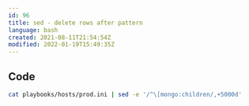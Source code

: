 ```yaml
---
id: 96
title: sed - delete rows after pattern 
language: bash
created: 2021-08-11T21:54:54Z
modified: 2022-01-19T15:49:35Z
---
```


## Code

```bash
cat playbooks/hosts/prod.ini | sed -e '/^\[mongo:children/,+5000d'
```

<!-- end -->

